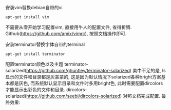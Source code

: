安装vim替换debian自带的vi

    apt-get install vim

不需要从零开始学习配置vim, 直接用牛人的配置文件, 省得折腾.
Github(https://github.com/amix/vimrc), 按照文档操作即可.

安装terminator替换字体自带的terminal

    apt-get install terminator

配置terminator颜色以及主题
terminator-solarized(https://github.com/ghuntley/terminator-solarized)
美中不足的是, ls显示的文件和目录都是灰蒙蒙的, 这是因为默认情况下solarized各种bright方案基本都是灰色, 而系统默认显示目录和文件时多用bright色, 
此时需要配置dircolors才能显示出彩色的文件和目录.
dircolors-solarized(https://github.com/seebi/dircolors-solarized)
对照文档完成配置.
最终效果:
